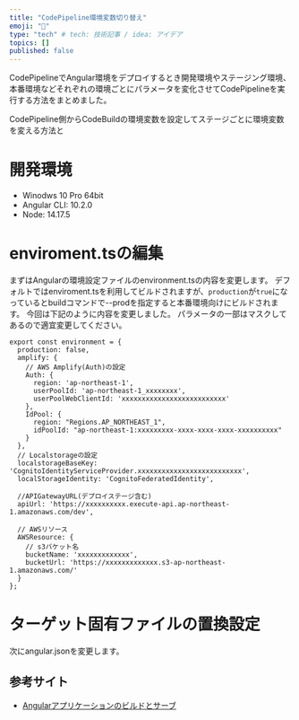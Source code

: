 ```yaml
---
title: "CodePipeline環境変数切り替え"
emoji: "🦁"
type: "tech" # tech: 技術記事 / idea: アイデア
topics: []
published: false
---
```


CodePipelineでAngular環境をデプロイするとき開発環境やステージング環境、本番環境などそれぞれの環境ごとにパラメータを変化させてCodePipelineを実行する方法をまとめました。

<!--TODO:文章を完成させる-->
CodePipeline側からCodeBuildの環境変数を設定してステージごとに環境変数を変える方法と

# 開発環境
- Winodws 10 Pro 64bit
- Angular CLI: 10.2.0
- Node: 14.17.5

# enviroment.tsの編集
まずはAngularの環境設定ファイルのenvironment.tsの内容を変更します。
デフォルトではenviroment.tsを利用してビルドされますが、`production`が`true`になっているとbuildコマンドで--prodを指定すると本番環境向けにビルドされます。
今回は下記のように内容を変更しました。
パラメータの一部はマスクしてあるので適宜変更してください。

<!--TODO:パラメータをマスクする-->
```
export const environment = {
  production: false,
  amplify: {
    // AWS Amplify(Auth)の設定
    Auth: {
      region: 'ap-northeast-1',
      userPoolId: 'ap-northeast-1_xxxxxxxx',
      userPoolWebClientId: 'xxxxxxxxxxxxxxxxxxxxxxxxxx'
    },
    IdPool: {
      region: "Regions.AP_NORTHEAST_1",
      idPoolId: "ap-northeast-1:xxxxxxxxx-xxxx-xxxx-xxxx-xxxxxxxxxx"
    }
  },
  // Localstorageの設定
  localstorageBaseKey: 'CognitoIdentityServiceProvider.xxxxxxxxxxxxxxxxxxxxxxxxxx',
  localStorageIdentity: 'CognitoFederatedIdentity',

  //APIGatewayURL(デプロイステージ含む)
  apiUrl: 'https://xxxxxxxxxx.execute-api.ap-northeast-1.amazonaws.com/dev',

  // AWSリソース
  AWSResource: {
    // s3バケット名
    bucketName: 'xxxxxxxxxxxxx',
    bucketUrl: 'https://xxxxxxxxxxxxx.s3-ap-northeast-1.amazonaws.com/'
  }
};
```

# ターゲット固有ファイルの置換設定
次にangular.jsonを変更します。






## 参考サイト
- [Angularアプリケーションのビルドとサーブ](https://angular.jp/guide/build)
